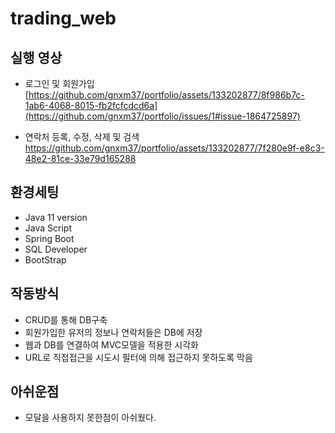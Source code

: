 # trading_web
## 실행 영상
- 로그인 및 회원가입
[https://github.com/gnxm37/portfolio/assets/133202877/8f986b7c-1ab6-4068-8015-fb2fcfcdcd6a](https://github.com/gnxm37/portfolio/issues/1#issue-1864725897)

- 연락처 등록, 수정, 삭제 및 검색
https://github.com/gnxm37/portfolio/assets/133202877/7f280e9f-e8c3-48e2-81ce-33e79d165288

## 환경세팅
- Java 11 version
- Java Script
- Spring Boot
- SQL Developer
- BootStrap

## 작동방식
- CRUD를 통해 DB구축
- 회원가입한 유저의 정보나 연락처들은 DB에 저장
- 웹과 DB를 연결하여 MVC모델을 적용한 시각화
- URL로 직접접근을 시도시 필터에 의해 접근하지 못하도록 막음

## 아쉬운점
- 모달을 사용하지 못한점이 아쉬웠다.
